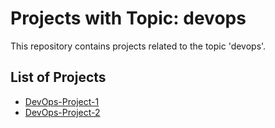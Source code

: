 # Projects with Topic: devops

This repository contains projects related to the topic 'devops'.

## List of Projects

- [DevOps-Project-1](https://github.com/bharatveeryadav/DevOps-Project-1.git)
- [DevOps-Project-2](https://github.com/bharatveeryadav/DevOps-Project-2.git)
